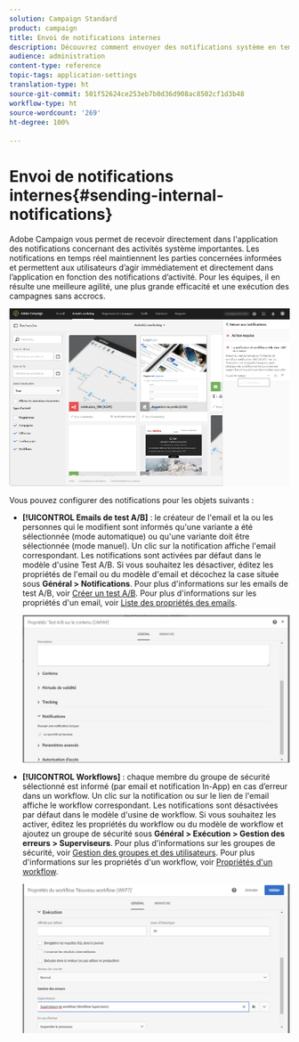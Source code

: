 ```yaml
---
solution: Campaign Standard
product: campaign
title: Envoi de notifications internes
description: Découvrez comment envoyer des notifications système en temps réel à vos utilisateurs Adobe Campaign.
audience: administration
content-type: reference
topic-tags: application-settings
translation-type: ht
source-git-commit: 501f52624ce253eb7b0d36d908ac8502cf1d3b48
workflow-type: ht
source-wordcount: '269'
ht-degree: 100%

---
```



# Envoi de notifications internes{#sending-internal-notifications}

Adobe Campaign vous permet de recevoir directement dans l&#39;application des notifications concernant des activités système importantes. Les notifications en temps réel maintiennent les parties concernées informées et permettent aux utilisateurs d’agir immédiatement et directement dans l’application en fonction des notifications d’activité. Pour les équipes, il en résulte une meilleure agilité, une plus grande efficacité et une exécution des campagnes sans accrocs.

![](assets/pulse_3.png)

Vous pouvez configurer des notifications pour les objets suivants :

* **[!UICONTROL Emails de test A/B]** : le créateur de l&#39;email et la ou les personnes qui le modifient sont informés qu&#39;une variante a été sélectionnée (mode automatique) ou qu&#39;une variante doit être sélectionnée (mode manuel). Un clic sur la notification affiche l&#39;email correspondant. Les notifications sont activées par défaut dans le modèle d&#39;usine Test A/B. Si vous souhaitez les désactiver, éditez les propriétés de l&#39;email ou du modèle d&#39;email et décochez la case située sous **Général > Notifications**. Pour plus d&#39;informations sur les emails de test A/B, voir [Créer un test A/B](../../channels/using/designing-an-a-b-test-email.md). Pour plus d&#39;informations sur les propriétés d&#39;un email, voir [Liste des propriétés des emails](../../administration/using/configuring-email-channel.md#list-of-email-properties).

   ![](assets/pulse_2.png)

* **[!UICONTROL Workflows]** : chaque membre du groupe de sécurité sélectionné est informé (par email et notification In-App) en cas d’erreur dans un workflow. Un clic sur la notification ou sur le lien de l&#39;email affiche le workflow correspondant. Les notifications sont désactivées par défaut dans le modèle d&#39;usine de workflow. Si vous souhaitez les activer, éditez les propriétés du workflow ou du modèle de workflow et ajoutez un groupe de sécurité sous **Général > Exécution > Gestion des erreurs > Superviseurs**. Pour plus d&#39;informations sur les groupes de sécurité, voir [Gestion des groupes et des utilisateurs](../../administration/using/managing-groups-and-users.md). Pour plus d&#39;informations sur les propriétés d&#39;un workflow, voir [Propriétés d&#39;un workflow](../../automating/using/managing-execution-options.md).

   ![](assets/pulse_1.png)
